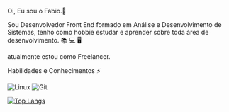 Oi, Eu sou o Fábio.👋

Sou Desenvolvedor Front End formado em Análise e Desenvolvimento de Sistemas,
tenho como hobbie estudar e aprender sobre toda área de desenvolvimento. :books: :computer: :desktop_computer:

atualmente estou como Freelancer.

Habilidades e Conhecimentos ⚡

![Linux](https://img.shields.io/badge/-Linux-000?&logo=Linux&logoColor=FFF)
![Git](https://img.shields.io/badge/-Git-000?&logo=git)
















[![Top Langs](https://github-readme-stats.vercel.app/api/top-langs/?username=anuraghazra)](https://github.com/fab1opinto/github-readme-stats)





<!--
**fab1opinto/fab1opinto** is a ✨ _special_ ✨ repository because its `README.md` (this file) appears on your GitHub profile.

Here are some ideas to get you started:

- 🔭 I’m currently working on ...
- 🌱 I’m currently learning ...
- 👯 I’m looking to collaborate on ...
- 🤔 I’m looking for help with ...
- 💬 Ask me about ...
- 📫 How to reach me: ...
- 😄 Pronouns: ...
- ⚡ Fun fact: ...
-->
